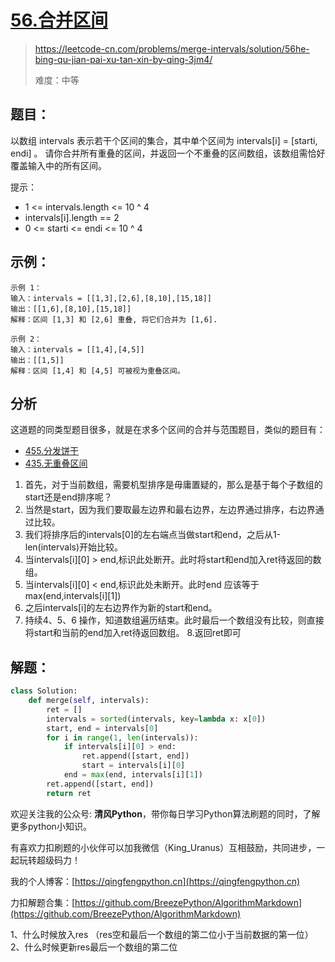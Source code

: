 # [56.合并区间](https://leetcode-cn.com/problems/merge-intervals/solution/56he-bing-qu-jian-pai-xu-tan-xin-by-qing-3jm4/)
> https://leetcode-cn.com/problems/merge-intervals/solution/56he-bing-qu-jian-pai-xu-tan-xin-by-qing-3jm4/
> 
> 难度：中等

## 题目：

以数组 intervals 表示若干个区间的集合，其中单个区间为 intervals[i] = [starti, endi] 。
请你合并所有重叠的区间，并返回一个不重叠的区间数组，该数组需恰好覆盖输入中的所有区间。

提示：
- 1 <= intervals.length <= 10 ^ 4
- intervals[i].length == 2
- 0 <= starti <= endi <= 10 ^ 4



## 示例：

```
示例 1：
输入：intervals = [[1,3],[2,6],[8,10],[15,18]]
输出：[[1,6],[8,10],[15,18]]
解释：区间 [1,3] 和 [2,6] 重叠, 将它们合并为 [1,6].

示例 2：
输入：intervals = [[1,4],[4,5]]
输出：[[1,5]]
解释：区间 [1,4] 和 [4,5] 可被视为重叠区间。
```

## 分析

这道题的同类型题目很多，就是在求多个区间的合并与范围题目，类似的题目有：
- [455.分发饼干](https://leetcode-cn.com/problems/assign-cookies/solution/455fen-fa-bing-gan-pythonjian-dan-de-tan-szaa/)
- [435.无重叠区间](https://leetcode-cn.com/problems/non-overlapping-intervals/)

1. 首先，对于当前数组，需要机型排序是毋庸置疑的，那么是基于每个子数组的start还是end排序呢？
2. 当然是start，因为我们要取最左边界和最右边界，左边界通过排序，右边界通过比较。
3. 我们将排序后的intervals[0]的左右端点当做start和end，之后从1-len(intervals)开始比较。
4. 当intervals[i][0] > end,标识此处断开。此时将start和end加入ret待返回的数组。
5. 当intervals[i][0] < end,标识此处未断开。此时end 应该等于max(end,intervals[i][1])
6. 之后intervals[i]的左右边界作为新的start和end。
7. 持续4、5、6 操作，知道数组遍历结束。此时最后一个数组没有比较，则直接将start和当前的end加入ret待返回数组。
8.返回ret即可

## 解题：

```python
class Solution:
    def merge(self, intervals):
        ret = []
        intervals = sorted(intervals, key=lambda x: x[0])
        start, end = intervals[0]
        for i in range(1, len(intervals)):
            if intervals[i][0] > end:
                ret.append([start, end])
                start = intervals[i][0]
            end = max(end, intervals[i][1])
        ret.append([start, end])
        return ret
```

欢迎关注我的公众号: **清风Python**，带你每日学习Python算法刷题的同时，了解更多python小知识。

有喜欢力扣刷题的小伙伴可以加我微信（King_Uranus）互相鼓励，共同进步，一起玩转超级码力！

我的个人博客：[https://qingfengpython.cn](https://qingfengpython.cn)

力扣解题合集：[https://github.com/BreezePython/AlgorithmMarkdown](https://github.com/BreezePython/AlgorithmMarkdown)





1、什么时候放入res （res空和最后一个数组的第二位小于当前数据的第一位）
2、什么时候更新res最后一个数组的第二位